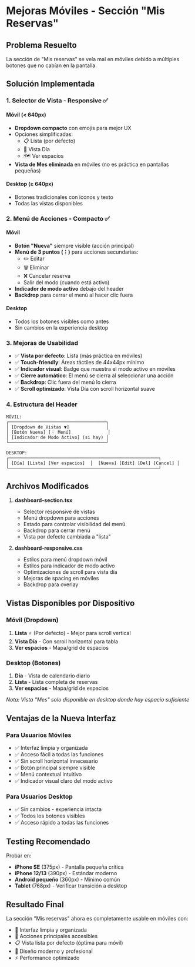# Mejoras Móviles - Sección "Mis Reservas"

## Problema Resuelto
La sección de "Mis reservas" se veía mal en móviles debido a múltiples botones que no cabían en la pantalla.

## Solución Implementada

### 1. **Selector de Vista - Responsive** ✅

#### Móvil (< 640px)
- **Dropdown compacto** con emojis para mejor UX
- Opciones simplificadas:
  - 📋 Lista (por defecto)
  - 📅 Vista Día
  - 🗺️ Ver espacios
- **Vista de Mes eliminada** en móviles (no es práctica en pantallas pequeñas)

#### Desktop (≥ 640px)
- Botones tradicionales con iconos y texto
- Todas las vistas disponibles

### 2. **Menú de Acciones - Compacto** ✅

#### Móvil
- **Botón "Nueva"** siempre visible (acción principal)
- **Menú de 3 puntos (⋮)** para acciones secundarias:
  - ✏️ Editar
  - 🗑️ Eliminar
  - ❌ Cancelar reserva
  - Salir del modo (cuando está activo)
- **Indicador de modo activo** debajo del header
- **Backdrop** para cerrar el menú al hacer clic fuera

#### Desktop
- Todos los botones visibles como antes
- Sin cambios en la experiencia desktop

### 3. **Mejoras de Usabilidad**

- ✅ **Vista por defecto**: Lista (más práctica en móviles)
- ✅ **Touch-friendly**: Áreas táctiles de 44x44px mínimo
- ✅ **Indicador visual**: Badge que muestra el modo activo en móviles
- ✅ **Cierre automático**: El menú se cierra al seleccionar una acción
- ✅ **Backdrop**: Clic fuera del menú lo cierra
- ✅ **Scroll optimizado**: Vista Día con scroll horizontal suave

### 4. **Estructura del Header**

```
MÓVIL:
┌─────────────────────────────────────┐
│ [Dropdown de Vistas ▼]              │
│ [Botón Nueva] [⋮ Menú]              │
│ [Indicador de Modo Activo] (si hay) │
└─────────────────────────────────────┘

DESKTOP:
┌─────────────────────────────────────────────────────────┐
│ [Día] [Lista] [Ver espacios]  │  [Nueva] [Edit] [Del] [Cancel] │
└─────────────────────────────────────────────────────────┘
```

## Archivos Modificados

1. **dashboard-section.tsx**
   - Selector responsive de vistas
   - Menú dropdown para acciones
   - Estado para controlar visibilidad del menú
   - Backdrop para cerrar menú
   - Vista por defecto cambiada a "lista"

2. **dashboard-responsive.css**
   - Estilos para menú dropdown móvil
   - Estilos para indicador de modo activo
   - Optimizaciones de scroll para vista día
   - Mejoras de spacing en móviles
   - Backdrop para overlay

## Vistas Disponibles por Dispositivo

### Móvil (Dropdown)
1. **Lista** ⭐ (Por defecto) - Mejor para scroll vertical
2. **Vista Día** - Con scroll horizontal para tabla
3. **Ver espacios** - Mapa/grid de espacios

### Desktop (Botones)
1. **Día** - Vista de calendario diario
2. **Lista** - Lista completa de reservas
3. **Ver espacios** - Mapa/grid de espacios

*Nota: Vista "Mes" solo disponible en desktop donde hay espacio suficiente*

## Ventajas de la Nueva Interfaz

### Para Usuarios Móviles
- ✅ Interfaz limpia y organizada
- ✅ Acceso fácil a todas las funciones
- ✅ Sin scroll horizontal innecesario
- ✅ Botón principal siempre visible
- ✅ Menú contextual intuitivo
- ✅ Indicador visual claro del modo activo

### Para Usuarios Desktop
- ✅ Sin cambios - experiencia intacta
- ✅ Todos los botones visibles
- ✅ Acceso rápido a todas las funciones

## Testing Recomendado

Probar en:
- **iPhone SE** (375px) - Pantalla pequeña crítica
- **iPhone 12/13** (390px) - Estándar moderno
- **Android pequeño** (360px) - Mínimo común
- **Tablet** (768px) - Verificar transición a desktop

## Resultado Final

La sección "Mis reservas" ahora es completamente usable en móviles con:
- 📱 Interfaz limpia y organizada
- 🎯 Acciones principales accesibles
- 📋 Vista lista por defecto (óptima para móvil)
- 🎨 Diseño moderno y profesional
- ⚡ Performance optimizado


